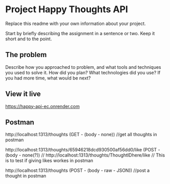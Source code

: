 # Project Happy Thoughts API

Replace this readme with your own information about your project.

Start by briefly describing the assignment in a sentence or two. Keep it short and to the point.

## The problem

Describe how you approached to problem, and what tools and techniques you used to solve it. How did you plan? What technologies did you use? If you had more time, what would be next?



## View it live

https://happy-api-ec.onrender.com


## Postman

http://localhost:1313/thoughts (GET - (body - none)) 
//get all thoughts in postman

http://localhost:1313/thoughts/65946218dcd930500af56dd0/like (POST - (body - none(?))
// http://localhost:1313/thoughts/ThoughtIDhere/like
// This is to test if giving likes workes in postman

http://localhost:1313/thoughts (POST - (body - raw - JSON))
//post a thought in postman 
<!-- {
  "message": "testing happy"
} -->
